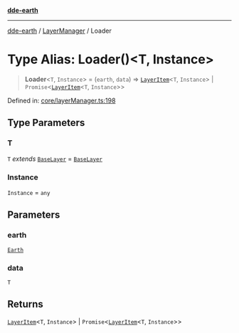 [**dde-earth**](../../../../README.md)

***

[dde-earth](../../../../globals.md) / [LayerManager](../README.md) / Loader

# Type Alias: Loader()\<T, Instance\>

> **Loader**\<`T`, `Instance`\> = (`earth`, `data`) => [`LayerItem`](../../../../classes/LayerItem.md)\<`T`, `Instance`\> \| `Promise`\<[`LayerItem`](../../../../classes/LayerItem.md)\<`T`, `Instance`\>\>

Defined in: [core/layerManager.ts:198](https://github.com/dde-platform/dde-earth/blob/71bf8cd183d78890e103803e0d8bb92050729fda/packages/dde-earth/src/core/layerManager.ts#L198)

## Type Parameters

### T

`T` *extends* [`BaseLayer`](../interfaces/BaseLayer.md) = [`BaseLayer`](../interfaces/BaseLayer.md)

### Instance

`Instance` = `any`

## Parameters

### earth

[`Earth`](../../../../classes/Earth.md)

### data

`T`

## Returns

[`LayerItem`](../../../../classes/LayerItem.md)\<`T`, `Instance`\> \| `Promise`\<[`LayerItem`](../../../../classes/LayerItem.md)\<`T`, `Instance`\>\>
